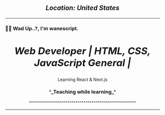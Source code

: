 ## **___<p align="center">Location: United States</p>___**

---

### 👋🏿 Wad Up..?, I'm wanescript.


## **<h2 align="center"><em>Web Developer | HTML, CSS, JavaScript General |</em> </h2>**

<p align="center">Learning React & Next.js</p>

</div>

<h3 align="center">^_Teaching while learning_^</h3>

<p align="center">^^^^^^^^^^^^^^^^^^^^^^^^^^^^^^^^^^^^^^^^^^^^^^^^^^^^^</p>




---

